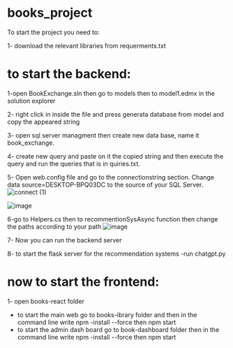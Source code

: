 # books_project
To start the project you need to:

1- download the relevant libraries from requerments.txt

# to start the backend:
1-open BookExchange.sln then go to models then to model1.edmx in the solution explorer

2- right click in inside the file and press generata database from model and copy the appeared string

3- open sql server managment then create new data base, name it book_exchange.

4- create new query and paste on it the copied string and then execute the query and run the queries that is in quiries.txt.

5- Open web.config file and go to the connectionstring section. Change data source=DESKTOP-BPQ03DC to the source of your SQL Server.
![connect (1)](https://github.com/yousefm3/books_project/assets/96112309/a49bdf34-6bc0-425b-870a-627a10c211d3)

![image](https://github.com/yousefm3/books_project/assets/96112309/0b053781-51dd-476b-93cb-6532470ba322)

6-go to Helpers.cs then to recommentionSysAsync function then change the paths according to your path
![image](https://github.com/yousefm3/books_project/assets/96112309/a3eb4f2c-2496-4467-aaca-49e0742bd902)

7- Now you can run the backend server

8- to start the flask server for the recommendation systems
   -run chatgpt.py

# now to start the frontend:
1- open books-react folder
  - to start the main web go to books-ibrary folder and then in the command line write npm -install --force then npm start
  - to start the admin dash board go to book-dashboard folder then in the command line write npm -install --force then npm start


